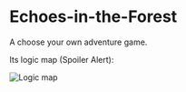 # Echoes-in-the-Forest
A choose your own adventure game.

Its logic map (Spoiler Alert):

![Logic map](https://github.com/user-attachments/assets/0e62ba92-5d29-4530-9289-50902a354012)
